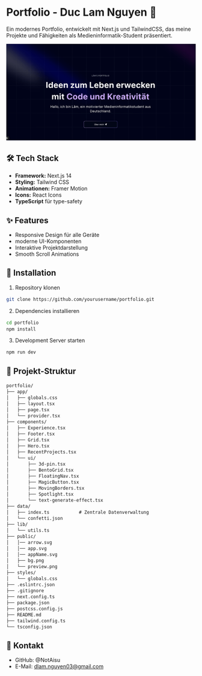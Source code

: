 # Portfolio - Duc Lam Nguyen 🚀

Ein modernes Portfolio, entwickelt mit Next.js und TailwindCSS, das meine Projekte und Fähigkeiten als Medieninformatik-Student präsentiert.

![Portfolio Preview](./projekt/public/portfolio.png)

## 🛠 Tech Stack

- **Framework:** Next.js 14
- **Styling:** Tailwind CSS
- **Animationen:** Framer Motion
- **Icons:** React Icons
- **TypeScript** für type-safety

## ✨ Features

- Responsive Design für alle Geräte
- moderne UI-Komponenten
- Interaktive Projektdarstellung
- Smooth Scroll Animations


## 🚀 Installation

1. Repository klonen
```bash
git clone https://github.com/yourusername/portfolio.git 
```

2. Dependencies installieren
```bash
cd portfolio
npm install
```
3. Development Server starten

```bash
npm run dev
```

## 📁 Projekt-Struktur
```
portfolio/
├── app/
│   ├── globals.css
│   ├── layout.tsx
│   ├── page.tsx 
│   └── provider.tsx
├── components/
│   ├── Experience.tsx
│   ├── Footer.tsx
│   ├── Grid.tsx
│   ├── Hero.tsx
│   ├── RecentProjects.tsx
│   └── ui/
│       ├── 3d-pin.tsx
│       ├── BentoGrid.tsx
│       ├── FloatingNav.tsx  
│       ├── MagicButton.tsx
│       ├── MovingBorders.tsx
│       ├── Spotlight.tsx
│       └── text-generate-effect.tsx
├── data/
│   ├── index.ts           # Zentrale Datenverwaltung
│   └── confetti.json
├── lib/
│   └── utils.ts
├── public/ 
│   │── arrow.svg
│   │── app.svg
│   │── appName.svg
│   ├── bg.png
│   └── preview.png
├── styles/
│   └── globals.css
├── .eslintrc.json
├── .gitignore
├── next.config.ts
├── package.json
├── postcss.config.js
├── README.md
├── tailwind.config.ts
└── tsconfig.json
```
## 🔗 Kontakt
- GitHub: @NotAisu 
- E-Mail: dlam.nguyen03@gmail.com
